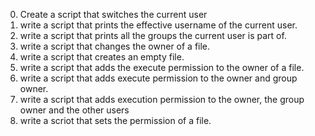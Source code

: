 0. Create a script that switches the current user
1. write a script that prints the effective username of the current user.
2. write a script that prints all the groups the current user is part of.
3. write a script that changes the owner of a file.
4. write a script that creates an empty file.
5. write a script that adds the execute permission to the owner of a file.
6. write a script that adds execute permission to the owner and group owner.
7. write a script that adds execution permission to the owner, the group owner and the other users
8. write a scriot that sets the permission of a file.
